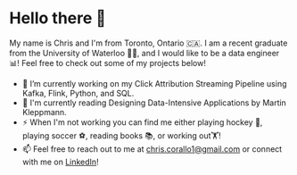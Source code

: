 <!--
**christophercorallo/christophercorallo** is a ✨ _special_ ✨ repository because its `README.md` (this file) appears on your GitHub profile.

Here are some ideas to get you started:

- 🔭 I’m currently working on ...
- 🌱 I’m currently learning ...
- 👯 I’m looking to collaborate on ...
- 🤔 I’m looking for help with ...
- 💬 Ask me about ...
- 📫 How to reach me: ...
- 😄 Pronouns: ...
- ⚡ Fun fact: ...

![](https://komarev.com/ghpvc/?username=christophercorallo)
-->
# Hello there 👋

My name is Chris and I'm from Toronto, Ontario 🇨🇦. I am a recent graduate from the University of Waterloo 👨‍🎓, and I would like to be a data engineer 📊! Feel free to check out some of my projects below!
- 🔭 I’m currently working on my Click Attribution Streaming Pipeline using Kafka, Flink, Python, and SQL.
- 📖 I'm currently reading Designing Data-Intensive Applications by Martin Kleppmann.
- ⚡ When I'm not working you can find me either playing hockey 🏒, playing soccer ⚽, reading books 📚, or working out🏋️!
- 📫 Feel free to reach out to me at <a href="chris.corallo1@gmail.com">chris.corallo1@gmail.com</a> or connect with me on <a href="https://www.linkedin.com/in/christopher-corallo-99a6801a4/">LinkedIn</a>!
